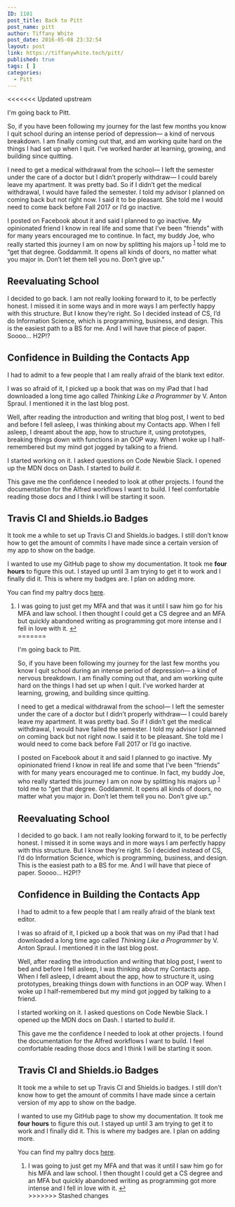 ```yaml
---
ID: 1101
post_title: Back to Pitt
post_name: pitt
author: Tiffany White
post_date: 2016-05-08 23:32:54
layout: post
link: https://tiffanywhite.tech/pitt/
published: true
tags: [ ]
categories:
  - Pitt
---
```

<<<<<<< Updated upstream
<p style="text-align: left;">I'm going back to Pitt.</p>
So, if you have been following my journey for the last few months you know I quit school during an intense period of depression— a kind of nervous breakdown. I am finally coming out that, and am working quite hard on the things I had set up when I quit. I’ve worked harder at learning, growing, and building since quitting.

I need to get a medical withdrawal from the school— I left the semester under the care of a doctor but I didn’t properly withdraw— I could barely leave my apartment. It was pretty bad. So if I didn’t get the medical withdrawal, I would have failed the semester. I told my advisor I planned on coming back but not right now. I said it to be pleasant. She told me I would need to come back before Fall 2017 or I’d go inactive.

I posted on Facebook about it and said I planned to go inactive. My opinionated friend I know in real life and some that I’ve been “friends” with for many years encouraged me to continue. In fact, my buddy Joe, who really started this journey I am on now by splitting his majors up <sup><a id="ffn1" class="footnote" href="#fn1">1</a></sup> told me to “get that degree. Goddammit. It opens all kinds of doors, no matter what you major in. Don’t let them tell you no. Don’t give up.”
<h2>Reevaluating School</h2>
I decided to go back. I am not really looking forward to it, to be perfectly honest. I missed it in some ways and in more ways I am perfectly happy with this structure. But I know they’re right. So I decided instead of CS, I’d do Information Science, which is programming, business, and design. This is the easiest path to a BS for me. And I will have that piece of paper. Soooo… H2P!?
<h2>Confidence in Building the Contacts App</h2>
I had to admit to a few people that I am really afraid of the blank text editor.

I was so afraid of it, I picked up a book that was on my iPad that I had downloaded a long time ago called <em>Thinking Like a Programmer</em> by V. Anton Spraul. I mentioned it in the last blog post.

Well, after reading the introduction and writing that blog post, I went to bed and before I fell asleep, I was thinking about my Contacts app. When I fell asleep, I dreamt about the app, how to structure it, using prototypes, breaking things down with functions in an OOP way. When I woke up I half-remembered but my mind got jogged by talking to a friend.

I started working on it. I asked questions on Code Newbie Slack. I opened up the MDN docs on Dash. I started to <em>build it</em>.

This gave me the confidence I needed to look at other projects. I found the documentation for the Alfred workflows I want to build. I feel comfortable reading those docs and I think I will be starting it soon.
<h2>Travis CI and Shields.io Badges</h2>
It took me a while to set up Travis CI and Shields.io badges. I still don’t know how to get the amount of commits I have made since a certain version of my app to show on the badge.

I wanted to use my GitHub page to show my documentation. It took me <strong>four hours</strong> to figure this out. I stayed up until 3 am trying to get it to work and I finally did it. This is where my badges are. I plan on adding more.

You can find my paltry docs <a href="https://twhite96.github.io/contacts-app" target="_blank" rel="noopener">here</a>.
<ol id="footnotes">
 	<li id="fn1">I was going to just get my MFA and that was it until I saw him go for his MFA and law school. I then thought I could get a CS degree and an MFA but quickly abandoned writing as programming got more intense and I fell in love with it. <a href="#ffn1">↩︎</a></li>
=======
<p style="text-align: left;">I'm going back to Pitt.</p>
So, if you have been following my journey for the last few months you know I quit school during an intense period of depression— a kind of nervous breakdown. I am finally coming out that, and am working quite hard on the things I had set up when I quit. I’ve worked harder at learning, growing, and building since quitting.

I need to get a medical withdrawal from the school— I left the semester under the care of a doctor but I didn’t properly withdraw— I could barely leave my apartment. It was pretty bad. So if I didn’t get the medical withdrawal, I would have failed the semester. I told my advisor I planned on coming back but not right now. I said it to be pleasant. She told me I would need to come back before Fall 2017 or I’d go inactive.

I posted on Facebook about it and said I planned to go inactive. My opinionated friend I know in real life and some that I’ve been “friends” with for many years encouraged me to continue. In fact, my buddy Joe, who really started this journey I am on now by splitting his majors up <sup><a id="ffn1" class="footnote" href="#fn1">1</a></sup> told me to “get that degree. Goddammit. It opens all kinds of doors, no matter what you major in. Don’t let them tell you no. Don’t give up.”
<h2>Reevaluating School</h2>
I decided to go back. I am not really looking forward to it, to be perfectly honest. I missed it in some ways and in more ways I am perfectly happy with this structure. But I know they’re right. So I decided instead of CS, I’d do Information Science, which is programming, business, and design. This is the easiest path to a BS for me. And I will have that piece of paper. Soooo… H2P!?
<h2>Confidence in Building the Contacts App</h2>
I had to admit to a few people that I am really afraid of the blank text editor.

I was so afraid of it, I picked up a book that was on my iPad that I had downloaded a long time ago called <em>Thinking Like a Programmer</em> by V. Anton Spraul. I mentioned it in the last blog post.

Well, after reading the introduction and writing that blog post, I went to bed and before I fell asleep, I was thinking about my Contacts app. When I fell asleep, I dreamt about the app, how to structure it, using prototypes, breaking things down with functions in an OOP way. When I woke up I half-remembered but my mind got jogged by talking to a friend.

I started working on it. I asked questions on Code Newbie Slack. I opened up the MDN docs on Dash. I started to <em>build it</em>.

This gave me the confidence I needed to look at other projects. I found the documentation for the Alfred workflows I want to build. I feel comfortable reading those docs and I think I will be starting it soon.
<h2>Travis CI and Shields.io Badges</h2>
It took me a while to set up Travis CI and Shields.io badges. I still don’t know how to get the amount of commits I have made since a certain version of my app to show on the badge.

I wanted to use my GitHub page to show my documentation. It took me <strong>four hours</strong> to figure this out. I stayed up until 3 am trying to get it to work and I finally did it. This is where my badges are. I plan on adding more.

You can find my paltry docs <a href="https://twhite96.github.io/contacts-app" target="_blank" rel="noopener">here</a>.
<ol id="footnotes">
 	<li id="fn1">I was going to just get my MFA and that was it until I saw him go for his MFA and law school. I then thought I could get a CS degree and an MFA but quickly abandoned writing as programming got more intense and I fell in love with it. <a href="#ffn1">↩︎</a></li>
>>>>>>> Stashed changes
</ol>